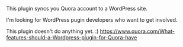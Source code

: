 This plugin syncs you Quora account to a WordPress site.

I'm looking for WordPress pugin developers who want to get involved.

This plugin doesn't do anything yet. :)
https://www.quora.com/What-features-should-a-Wordpress-plugin-for-Quora-have
